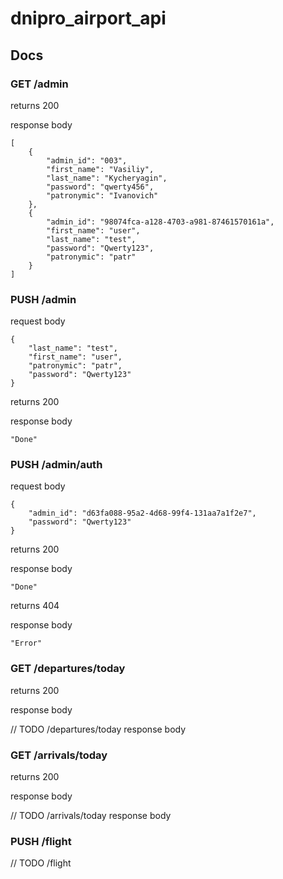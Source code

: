 # dnipro_airport_api

## Docs

### GET /admin
returns 200

response body

    [
        {
            "admin_id": "003",
            "first_name": "Vasiliy",
            "last_name": "Kycheryagin",
            "password": "qwerty456",
            "patronymic": "Ivanovich"
        },
        {
            "admin_id": "98074fca-a128-4703-a981-87461570161a",
            "first_name": "user",
            "last_name": "test",
            "password": "Qwerty123",
            "patronymic": "patr"
        }
    ]

### PUSH /admin
request body

    {
        "last_name": "test",
        "first_name": "user",
        "patronymic": "patr",
        "password": "Qwerty123"
    }

returns 200

response body

    "Done"

### PUSH /admin/auth
request body

    {
        "admin_id": "d63fa088-95a2-4d68-99f4-131aa7a1f2e7",
        "password": "Qwerty123"
    }

returns 200

response body

    "Done"

returns 404

response body

    "Error"

### GET /departures/today
returns 200

response body

// TODO /departures/today response body

### GET /arrivals/today
returns 200

response body

// TODO /arrivals/today response body

### PUSH /flight

// TODO /flight